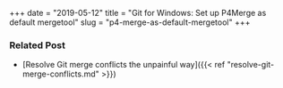 +++ 
date = "2019-05-12"
title = "Git for Windows: Set up P4Merge as default mergetool"
slug = "p4-merge-as-default-mergetool"
+++

<script src="https://embed.cacher.io/d15f69d50b60f946faac109a5b2f19af7d5eac41.js?a=0ee52e0fab418461d623f572ed8e0dfb"></script>

### Related Post

* [Resolve Git merge conflicts the unpainful way]({{< ref "resolve-git-merge-conflicts.md" >}})
